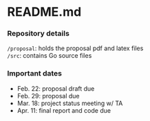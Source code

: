 # README.md

### Repository details
`/proposal`: holds the proposal pdf and latex files <br>
`/src`: contains Go source files

### Important dates
- Feb. 22: proposal draft due
- Feb. 29: proposal due
- Mar. 18: project status meeting w/ TA
- Apr. 11: final report and code due
